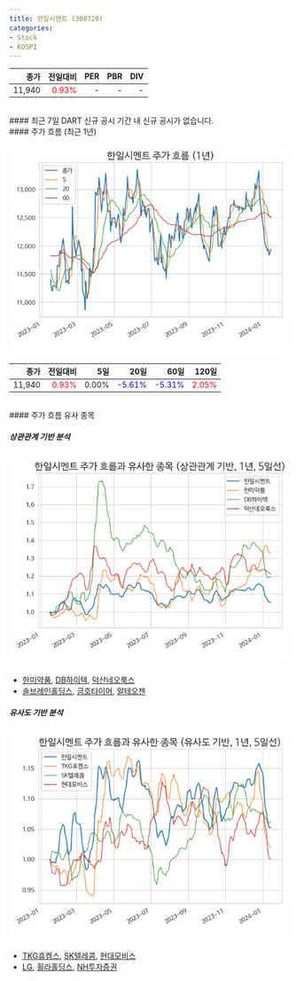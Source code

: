 ```yaml
---
title: 한일시멘트 (300720)
categories:
- Stock
- KOSPI
---
```


|**종가**|**전일대비**|**PER**|**PBR**|**DIV**|
|---:|-------:|--:|--:|--:|
|11,940|<span style="color: red">0.93%</span>|-|-|-|

<!-- more -->

<br>
#### 최근 7일 DART 신규 공시
기간 내 신규 공시가 없습니다.

<br>
#### 주가 흐름 (최근 1년)

![300720](/assets/images/stock/300720.png)

|**종가**|**전일대비**|**5일**|**20일**|**60일**|**120일**|
|---:|-------:|--:|---:|---:|----:|
|11,940|<span style="color: red">0.93%</span>|0.00%|<span style="color: blue">-5.61%</span>|<span style="color: blue">-5.31%</span>|<span style="color: red">2.05%</span>|

<br>
#### 주가 흐름 유사 종목

##### 상관관계 기반 분석

![300720](/assets/images/stock/300720_corr.png)
- [한미약품](/128940/), [DB하이텍](/000990/), [덕산네오룩스](/213420/)
- [솔브레인홀딩스](/036830/), [금호타이어](/073240/), [알테오젠](/196170/)

##### 유사도 기반 분석

![300720](/assets/images/stock/300720_sim.png)
- [TKG휴켐스](/069260/), [SK텔레콤](/017670/), [현대모비스](/012330/)
- [LG](/003550/), [휠라홀딩스](/081660/), [NH투자증권](/005940/)